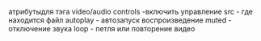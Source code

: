 атрибутыдля тэга video/audio
controls -включить управление
src - где находится файл
autoplay - автозапуск  воспроизведение
muted - отключение звука
loop - петля или повторение видео 
